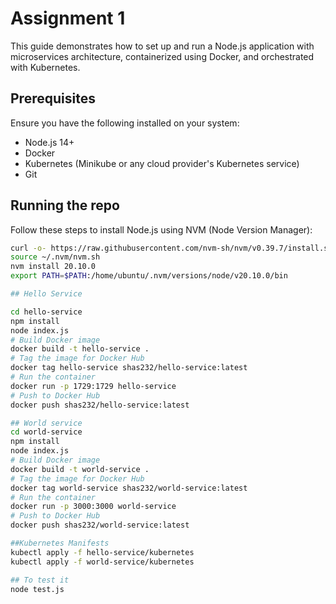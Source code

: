 # Assignment 1

This guide demonstrates how to set up and run a Node.js application with microservices architecture, containerized using Docker, and orchestrated with Kubernetes.

## Prerequisites
Ensure you have the following installed on your system:
- Node.js 14+
- Docker
- Kubernetes (Minikube or any cloud provider's Kubernetes service)
- Git

## Running the repo
Follow these steps to install Node.js using NVM (Node Version Manager):
```bash
curl -o- https://raw.githubusercontent.com/nvm-sh/nvm/v0.39.7/install.sh | bash
source ~/.nvm/nvm.sh
nvm install 20.10.0
export PATH=$PATH:/home/ubuntu/.nvm/versions/node/v20.10.0/bin

## Hello Service 

cd hello-service
npm install
node index.js
# Build Docker image
docker build -t hello-service .
# Tag the image for Docker Hub
docker tag hello-service shas232/hello-service:latest
# Run the container
docker run -p 1729:1729 hello-service
# Push to Docker Hub
docker push shas232/hello-service:latest

## World service
cd world-service
npm install
node index.js
# Build Docker image
docker build -t world-service .
# Tag the image for Docker Hub
docker tag world-service shas232/world-service:latest
# Run the container
docker run -p 3000:3000 world-service
# Push to Docker Hub
docker push shas232/world-service:latest

##Kubernetes Manifests
kubectl apply -f hello-service/kubernetes
kubectl apply -f world-service/kubernetes

## To test it
node test.js

